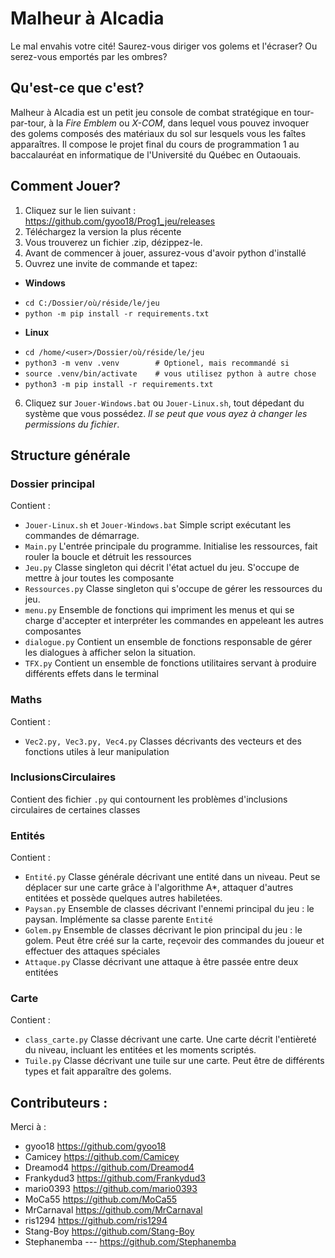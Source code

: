 # Malheur à Alcadia
Le mal envahis votre cité! Saurez-vous diriger vos golems et l'écraser? Ou serez-vous emportés par les ombres?

## Qu'est-ce que c'est?
Malheur à Alcadia est un petit jeu console de combat stratégique en tour-par-tour, à la *Fire Emblem* ou *X-COM*, dans lequel vous pouvez invoquer des golems composés des matériaux du sol sur lesquels vous les faîtes apparaîtres. Il compose le projet final du cours de programmation 1 au baccalauréat en informatique de l'Université du Québec en Outaouais.

## Comment Jouer?
1. Cliquez sur le lien suivant : https://github.com/gyoo18/Prog1_jeu/releases
2. Téléchargez la version la plus récente
3. Vous trouverez un fichier .zip, dézippez-le.
4. Avant de commencer à jouer, assurez-vous d'avoir python d'installé
5. Ouvrez une invite de commande et tapez:
 - **Windows**
  * `cd C:/Dossier/où/réside/le/jeu`
  * `python -m pip install -r requirements.txt`
 - **Linux**
  * `cd /home/<user>/Dossier/où/réside/le/jeu`
  * `python3 -m venv .venv        # Optionel, mais recommandé si`
  * `source .venv/bin/activate    # vous utilisez python à autre chose`
  * `python3 -m pip install -r requirements.txt`
6. Cliquez sur `Jouer-Windows.bat` ou `Jouer-Linux.sh`, tout dépedant du système que vous possédez. *Il se peut que vous ayez à changer les permissions du fichier*.

## Structure générale
### Dossier principal
Contient : 
 - `Jouer-Linux.sh` et `Jouer-Windows.bat` Simple script exécutant les commandes de démarrage.
 - `Main.py` L'entrée principale du programme. Initialise les ressources, fait rouler la boucle et détruit les ressources
 - `Jeu.py` Classe singleton qui décrit l'état actuel du jeu. S'occupe de mettre à jour toutes les composante
 - `Ressources.py` Classe singleton qui s'occupe de gérer les ressources du jeu.
 - `menu.py` Ensemble de fonctions qui impriment les menus et qui se charge d'accepter et interpréter les commandes en appeleant les autres composantes
 - `dialogue.py` Contient un ensemble de fonctions responsable de gérer les dialogues à afficher selon la situation.
 - `TFX.py` Contient un ensemble de fonctions utilitaires servant à produire différents effets dans le terminal
### Maths
Contient :
 - `Vec2.py, Vec3.py, Vec4.py` Classes décrivants des vecteurs et des fonctions utiles à leur manipulation
### InclusionsCirculaires
Contient des fichier `.py` qui contournent les problèmes d'inclusions circulaires de certaines classes
### Entités
Contient :
 - `Entité.py` Classe générale décrivant une entité dans un niveau. Peut se déplacer sur une carte grâce à l'algorithme A*, attaquer d'autres entitées et possède quelques autres habiletées.
 - `Paysan.py` Ensemble de classes décrivant l'ennemi principal du jeu : le paysan. Implémente sa classe parente `Entité`
 - `Golem.py` Ensemble de classes décrivant le pion principal du jeu : le golem. Peut être créé sur la carte, reçevoir des commandes du joueur et effectuer des attaques spéciales
 - `Attaque.py` Classe décrivant une attaque à être passée entre deux entitées
### Carte
Contient : 
 - `class_carte.py` Classe décrivant une carte. Une carte décrit l'entièreté du niveau, incluant les entitées et les moments scriptés.
 - `Tuile.py` Classe décrivant une tuile sur une carte. Peut être de différents types et fait apparaître des golems.

## Contributeurs :
Merci à :
 - gyoo18 https://github.com/gyoo18
 - Camicey https://github.com/Camicey
 - Dreamod4 https://github.com/Dreamod4
 - Frankydud3 https://github.com/Frankydud3
 - mario0393 https://github.com/mario0393
 - MoCa55 https://github.com/MoCa55
 - MrCarnaval https://github.com/MrCarnaval
 - ris1294 https://github.com/ris1294
 - Stang-Boy https://github.com/Stang-Boy
 - Stephanemba --- https://github.com/Stephanemba
